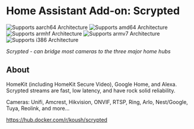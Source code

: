 # Home Assistant Add-on: Scrypted

![Supports aarch64 Architecture][aarch64-shield]
![Supports amd64 Architecture][amd64-shield]
![Supports armhf Architecture][armhf-shield]
![Supports armv7 Architecture][armv7-shield]
![Supports i386 Architecture][i386-shield]

_Scrypted - can bridge most cameras to the three major home hubs_

## About

HomeKit (including HomeKit Secure Video), Google Home, and Alexa. Scrypted streams are fast, low latency, and have rock solid reliability.

Cameras: Unifi, Amcrest, Hikvision, ONVIF, RTSP, Ring, Arlo, Nest/Google, Tuya, Reolink, and more...

https://hub.docker.com/r/koush/scrypted

[aarch64-shield]: https://img.shields.io/badge/aarch64-yes-green.svg
[amd64-shield]: https://img.shields.io/badge/amd64-yes-green.svg
[armhf-shield]: https://img.shields.io/badge/armhf-no-red.svg
[armv7-shield]: https://img.shields.io/badge/armv7-no-red.svg
[i386-shield]: https://img.shields.io/badge/i386-no-red.svg
